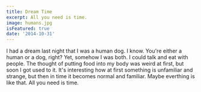 ```yaml
---
title: Dream Time
excerpt: All you need is time.
image: humans.jpg
isFeatured: true
date: '2014-10-31'
---
```


I had a dream last night that I was a human dog. I know. You're either a human or a dog, right? Yet, somehow I was both. I could talk and eat with people. The thought of putting food into my body was weird at first, but soon I got used to it. It's interesting how at first something is unfamiliar and strange, but then in time it becomes normal and familiar. Maybe everthing is like that. All you need is time.
